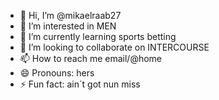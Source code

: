 - 👋 Hi, I’m @mikaelraab27
- 👀 I’m interested in MEN
- 🌱 I’m currently learning sports betting
- 💞️ I’m looking to collaborate on INTERCOURSE
- 📫 How to reach me email/@home
- 😄 Pronouns: hers
- ⚡ Fun fact: ain´t got nun miss

<!---
mikaelraab/mikaelraab is a ✨ special ✨ repository because its `README.md` (this file) appears on your GitHub profile.
You can click the Preview link to take a look at your changes.
--->
